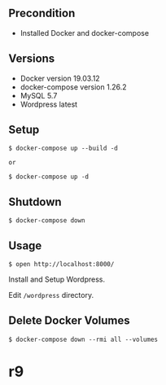 ## Precondition
- Installed Docker and docker-compose

## Versions
- Docker version 19.03.12
- docker-compose version 1.26.2
- MySQL 5.7
- Wordpress latest

## Setup
```
$ docker-compose up --build -d

or

$ docker-compose up -d
```

## Shutdown
```
$ docker-compose down
```

## Usage
```
$ open http://localhost:8000/
```

Install and Setup Wordpress.

Edit `/wordpress` directory.


## Delete Docker Volumes
```
$ docker-compose down --rmi all --volumes
```
# r9
